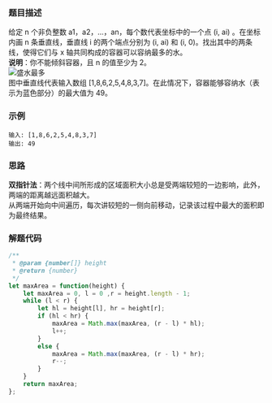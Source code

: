 ### 题目描述
给定 n 个非负整数 a1，a2，...，an，每个数代表坐标中的一个点 (i, ai) 。在坐标内画 n 条垂直线，垂直线 i 的两个端点分别为 (i, ai) 和 (i, 0)。找出其中的两条线，使得它们与 x 轴共同构成的容器可以容纳最多的水。  
**说明**：你不能倾斜容器，且 n 的值至少为 2。  
![盛水最多](https://aliyun-lc-upload.oss-cn-hangzhou.aliyuncs.com/aliyun-lc-upload/uploads/2018/07/25/question_11.jpg)  
图中垂直线代表输入数组 [1,8,6,2,5,4,8,3,7]。在此情况下，容器能够容纳水（表示为蓝色部分）的最大值为 49。
### 示例
```
输入: [1,8,6,2,5,4,8,3,7]
输出: 49
```
### 思路
**双指针法**：两个线中间所形成的区域面积大小总是受两端较短的一边影响，此外，两端的距离越远面积越大。  
从两端开始向中间遍历，每次讲较短的一侧向前移动，记录该过程中最大的面积即为最终结果。
### 解题代码
```javascript
/**
 * @param {number[]} height
 * @return {number}
 */
let maxArea = function(height) {
    let maxArea = 0, l = 0 ,r = height.length - 1;
    while (l < r) {
        let hl = height[l], hr = height[r];
        if (hl < hr) {
            maxArea = Math.max(maxArea, (r - l) * hl);
            l++;
        }
        else {
            maxArea = Math.max(maxArea, (r - l) * hr);
            r--;
        }
    }
    return maxArea;
};
```
